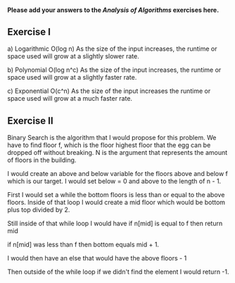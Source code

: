 #### Please add your answers to the ***Analysis of  Algorithms*** exercises here.

## Exercise I

a) Logarithmic O(log n)
As the size of the input increases, the runtime or space used will grow at 
a slightly slower rate. 


b) Polynomial O(log n^c)
As the size of the input increases, the runtime or space used will grow at a 
slightly faster rate.

c) Exponential O(c^n)
As the size of the input increases the runtime or space used will grow at a 
much faster rate.

## Exercise II

Binary Search is the algorithm that I would propose for this problem. We have to find floor f, which is the floor highest floor that the egg can be dropped off without breaking. N is the argument that represents the amount of floors in the building.

I would create an above and below variable for the floors above and below f which is our target. I would set below = 0 and above to the length of n - 1.

First I would set a while the bottom floors is less than or equal to the above floors. Inside of that loop I would create a mid floor which would be bottom plus top divided by 2.

Still inside of that while loop I would have if n[mid] is equal to f then return mid

if n[mid] was less than f then bottom equals mid + 1.

I would then have an else that would have the above floors - 1

Then outside of the while loop if we didn't find the element I would return -1.